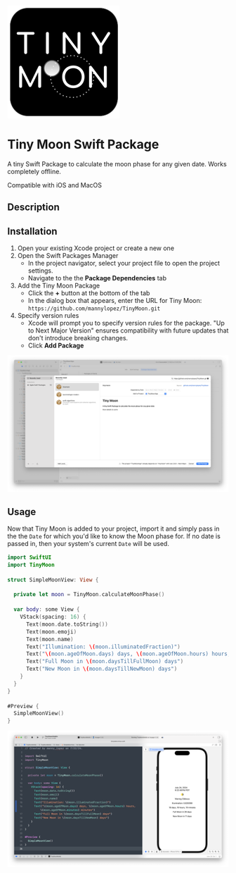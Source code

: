 ![Tiny Moon icon](images/TinyMoonIcon_256x256.png)
# Tiny Moon Swift Package

A tiny Swift Package to calculate the moon phase for any given date. Works completely offline.

Compatible with iOS and MacOS

## Description

## Installation
1. Open your existing Xcode project or create a new one
2. Open the Swift Packages Manager
	- In the project navigator, select your project file to open the project settings.
	- Navigate to the the **Package Dependencies** tab
3. Add the Tiny Moon Package
	- Click the **+** button at the bottom of the tab
	- In the dialog box that appears, enter the URL for Tiny Moon: `https://github.com/mannylopez/TinyMoon.git`
4. Specify version rules
	- Xcode will prompt you to specify version rules for the package. "Up to Next Major Version" ensures compatibility with future updates that don't introduce breaking changes.
	- Click **Add Package**

![Xcode package dialog box](images/XcodePackageDialogBox.png)

## Usage
Now that Tiny Moon is added to your project, import it and simply pass in the the `Date` for which you'd like to know the Moon phase for. If no date is passed in, then your system's current `Date` will be used.

```swift
import SwiftUI
import TinyMoon

struct SimpleMoonView: View {

  private let moon = TinyMoon.calculateMoonPhase()

  var body: some View {
    VStack(spacing: 16) {
      Text(moon.date.toString())
      Text(moon.emoji)
      Text(moon.name)
      Text("Illumination: \(moon.illuminatedFraction)")
      Text("\(moon.ageOfMoon.days) days, \(moon.ageOfMoon.hours) hours, \(moon.ageOfMoon.minutes) minutes")
      Text("Full Moon in \(moon.daysTillFullMoon) days")
      Text("New Moon in \(moon.daysTillNewMoon) days")
    }
  }
}

#Preview {
  SimpleMoonView()
}
```

![Simple Moon View](images/SimpleMoon.png)

